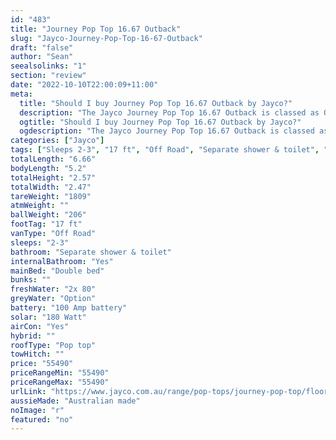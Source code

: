 ```yaml
---
id: "483"
title: "Journey Pop Top 16.67 Outback"
slug: "Jayco-Journey-Pop-Top-16-67-Outback"
draft: "false"
author: "Sean"
seealsolinks: "1"
section: "review"
date: "2022-10-10T22:00:09+11:00"
meta:
  title: "Should I buy Journey Pop Top 16.67 Outback by Jayco?"
  description: "The Jayco Journey Pop Top 16.67 Outback is classed as Off Road, and sleeps 2-3 people. It is Australian made and comes in at 17 ft. It generally has Separate shower & toilet."
  ogtitle: "Should I buy Journey Pop Top 16.67 Outback by Jayco?"
  ogdescription: "The Jayco Journey Pop Top 16.67 Outback is classed as Off Road, and sleeps 2-3 people. It is Australian made and comes in at 17 ft. It generally has Separate shower & toilet."
categories: ["Jayco"]
tags: ["Sleeps 2-3", "17 ft", "Off Road", "Separate shower & toilet", "Pop top", "50 - 60k", "Australian made"]
totalLength: "6.66"
bodyLength: "5.2"
totalHeight: "2.57"
totalWidth: "2.47"
tareWeight: "1809"
atmWeight: ""
ballWeight: "206"
footTag: "17 ft"
vanType: "Off Road"
sleeps: "2-3"
bathroom: "Separate shower & toilet"
internalBathroom: "Yes"
mainBed: "Double bed"
bunks: ""
freshWater: "2x 80"
greyWater: "Option"
battery: "100 Amp battery"
solar: "180 Watt"
airCon: "Yes"
hybrid: ""
roofType: "Pop top"
towHitch: ""
price: "55490"
priceRangeMin: "55490"
priceRangeMax: "55490"
urlLink: "https://www.jayco.com.au/range/pop-tops/journey-pop-top/floor-plans/outback/journey-1667-4objy-my22"
aussieMade: "Australian made"
noImage: "r"
featured: "no"
---
```

